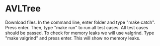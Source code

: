 # AVLTree

Download files.
In the command line, enter folder and type "make catch". Press enter.
Then, type "make run" to run all test cases.
All test cases should be passed.
To check for memory leaks we will use valgrind.
Type "make valgrind" and press enter.
This will show no memory leaks.
